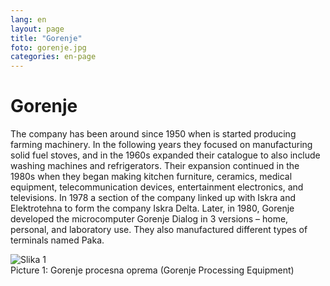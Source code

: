 ```yaml
---
lang: en
layout: page
title: "Gorenje"
foto: gorenje.jpg
categories: en-page
---
```


# Gorenje
The company has been around since 1950 when is started producing farming machinery. In
the following years they focused on manufacturing solid fuel stoves, and in the 1960s
expanded their catalogue to also include washing machines and refrigerators. Their expansion
continued in the 1980s when they began making kitchen furniture, ceramics, medical
equipment, telecommunication devices, entertainment electronics, and televisions. In 1978 a
section of the company linked up with Iskra and Elektrotehna to form the company Iskra
Delta. Later, in 1980, Gorenje developed the microcomputer Gorenje Dialog in 3 versions –
home, personal, and laboratory use. They also manufactured different types of terminals
named Paka.

![Slika 1](site.baseurl}}/assets/img/zgodovina/gpo1.png)  
Picture 1: Gorenje procesna oprema (Gorenje Processing Equipment)
